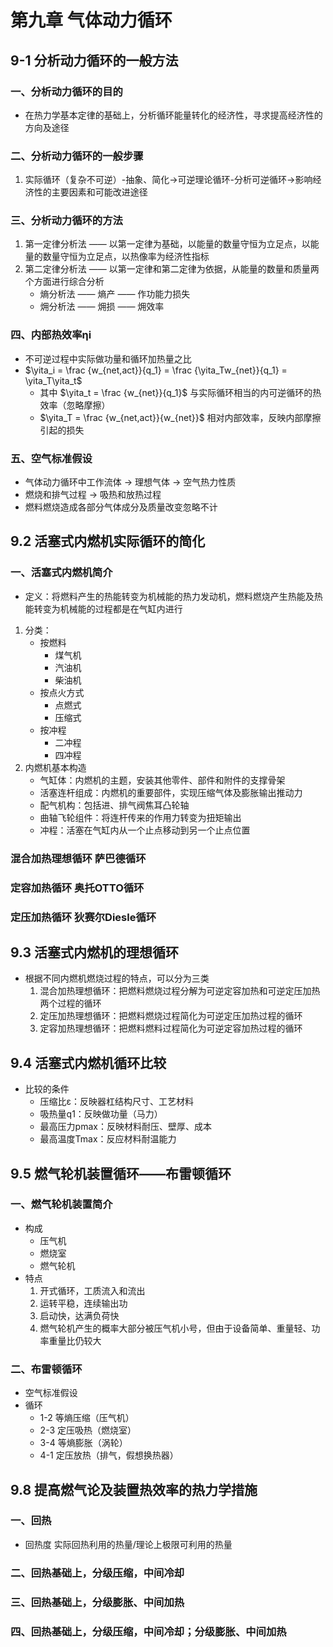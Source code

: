 # 第九章 气体动力循环
## 9-1 分析动力循环的一般方法
### 一、分析动力循环的目的
- 在热力学基本定律的基础上，分析循环能量转化的经济性，寻求提高经济性的方向及途径
### 二、分析动力循环的一般步骤
1. 实际循环（复杂不可逆）-抽象、简化->可逆理论循环-分析可逆循环->影响经济性的主要因素和可能改进途径
### 三、分析动力循环的方法
1. 第一定律分析法 —— 以第一定律为基础，以能量的数量守恒为立足点，以能量的数量守恒为立足点，以热像率为经济性指标
2. 第二定律分析法 —— 以第一定律和第二定律为依据，从能量的数量和质量两个方面进行综合分析
	- 熵分析法 —— 熵产 —— 作功能力损失
	- 㶲分析法 —— 㶲损 —— 㶲效率
### 四、内部热效率ηi
- 不可逆过程中实际做功量和循环加热量之比
-  $\yita_i = \frac {w_{net,act}}{q_1} = \frac {\yita_Tw_{net}}{q_1} = \yita_T\yita_t$
	- 其中 $\yita_t = \frac {w_{net}}{q_1}$ 与实际循环相当的内可逆循环的热效率（忽略摩擦）
	-  $\yita_T = \frac {w_{net,act}}{w_{net}}$ 相对内部效率，反映内部摩擦引起的损失 
### 五、空气标准假设
- 气体动力循环中工作流体 -> 理想气体 -> 空气热力性质
- 燃烧和排气过程 -> 吸热和放热过程
- 燃料燃烧造成各部分气体成分及质量改变忽略不计
## 9.2 活塞式内燃机实际循环的简化
### 一、活塞式内燃机简介
- 定义：将燃料产生的热能转变为机械能的热力发动机，燃料燃烧产生热能及热能转变为机械能的过程都是在气缸内进行
1. 分类：
	- 按燃料
		- 煤气机
		- 汽油机
		- 柴油机
	- 按点火方式
		- 点燃式
		- 压缩式
	- 按冲程
		- 二冲程
		- 四冲程
2. 内燃机基本构造
	- 气缸体：内燃机的主题，安装其他零件、部件和附件的支撑骨架
	- 活塞连杆组成：内燃机的重要部件，实现压缩气体及膨胀输出推动力
	- 配气机构：包括进、排气阀焦耳凸轮轴
	- 曲轴飞轮组件：将连杆传来的作用力转变为扭矩输出
	- 冲程：活塞在气缸内从一个止点移动到另一个止点位置
### 混合加热理想循环 萨巴德循环
### 定容加热循环 奥托OTTO循环
### 定压加热循环 狄赛尔Diesle循环
## 9.3 活塞式内燃机的理想循环
- 根据不同内燃机燃烧过程的特点，可以分为三类
	1. 混合加热理想循环：把燃料燃烧过程分解为可逆定容加热和可逆定压加热两个过程的循环
	2. 定压加热理想循环：把燃料燃烧过程简化为可逆定压加热过程的循环
	3. 定容加热理想循环：把燃料燃料过程简化为可逆定容加热过程的循环
## 9.4 活塞式内燃机循环比较
- 比较的条件
	- 压缩比ε：反映器杠结构尺寸、工艺材料
	- 吸热量q1：反映做功量（马力）
	- 最高压力pmax：反映材料耐压、壁厚、成本
	- 最高温度Tmax：反应材料耐温能力
## 9.5 燃气轮机装置循环——布雷顿循环
### 一、燃气轮机装置简介
- 构成
	- 压气机
	- 燃烧室
	- 燃气轮机
- 特点
	1. 开式循环，工质流入和流出
	2. 运转平稳，连续输出功
	3. 启动快，达满负荷快
	4. 燃气轮机产生的概率大部分被压气机小号，但由于设备简单、重量轻、功率重量比仍较大
### 二、布雷顿循环
- 空气标准假设
- 循环
	- 1-2 等熵压缩（压气机）
	- 2-3 定压吸热（燃烧室）
	- 3-4 等熵膨胀（涡轮）
	- 4-1 定压放热（排气，假想换热器）
## 9.8 提高燃气论及装置热效率的热力学措施
### 一、回热
- 回热度 实际回热利用的热量/理论上极限可利用的热量
### 二、回热基础上，分级压缩，中间冷却
### 三、回热基础上，分级膨胀、中间加热
### 四、回热基础上，分级压缩，中间冷却；分级膨胀、中间加热
